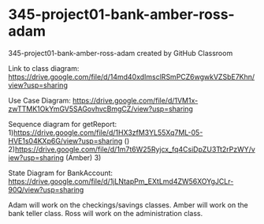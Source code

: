 # 345-project01-bank-amber-ross-adam
345-project01-bank-amber-ross-adam created by GitHub Classroom

Link to class diagram: 
https://drive.google.com/file/d/14md40xdImsclRSmPCZ6wgwkVZSbE7Khn/view?usp=sharing

Use Case Diagram: 
https://drive.google.com/file/d/1VM1x-zwTTMK1OkYmGV5SAGovhvcBmgCZ/view?usp=sharing

Sequence diagram for getReport: 
1)https://drive.google.com/file/d/1HX3zfM3YL55Xq7ML-05-HVE1s04KXp6G/view?usp=sharing ()
2)https://drive.google.com/file/d/1m7t6W25Ryjcx_fq4CsiDpZU3Tt2rPzWY/view?usp=sharing (Amber)
3) 

State Diagram for BankAccount:
https://drive.google.com/file/d/1jLNtapPm_EXtLmd4ZW56XOYgJCLr-90Q/view?usp=sharing


Adam will work on the checkings/savings classes. 
Amber will work on the bank teller class. 
Ross will work on the administration class.
